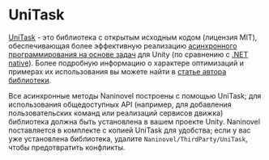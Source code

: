 ﻿# UniTask

[UniTask](https://github.com/Cysharp/UniTask) - это библиотека с открытым исходным кодом (лицензия MIT), обеспечивающая более эффективную реализацию [асинхронного программирования на основе задач](https://docs.microsoft.com/en-us/dotnet/standard/parallel-programming/task-based-asynchronous-programming) для Unity (по сравнению с [.NET native](https://docs.microsoft.com/en-us/dotnet/api/system.threading.tasks.task)). Более подробную информацию о характере оптимизаций и примерах их использования вы можете найти в [статье автора библиотеки](https://medium.com/@neuecc/a1ff0766029).

Все асинхронные методы Naninovel построены с помощью UniTask; для использования общедоступных API (например, для добавления пользовательских команд или реализаций сервисов движка) библиотека должна быть установлена в вашем проекте Unity. Naninovel поставляется в комплекте с копией UniTask для удобства; если у вас уже установлена библиотека, удалите `Naninovel/ThirdParty/UniTask`, чтобы предотвратить конфликты.